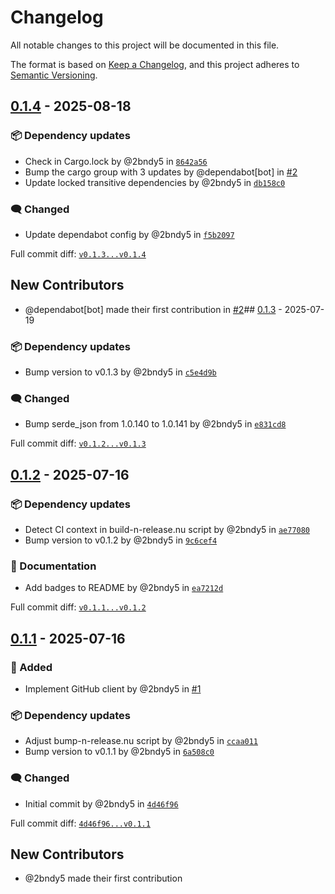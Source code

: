 # Changelog

All notable changes to this project will be documented in this file.

The format is based on [Keep a Changelog](https://keepachangelog.com/en/1.0.0/),
and this project adheres to [Semantic Versioning](https://semver.org/spec/v2.0.0.html).
<!-- markdownlint-disable MD024 -->

## [0.1.4] - 2025-08-18

### <!-- 6 --> 📦 Dependency updates

- Check in Cargo.lock by @2bndy5 in [`8642a56`](https://github.com/2bndy5/git-bot-feedback/commit/8642a561eeefc241e61c56cac29ade1dfab1fb1b)
- Bump the cargo group with 3 updates by @dependabot[bot] in [#2](https://github.com/2bndy5/git-bot-feedback/pull/2)
- Update locked transitive dependencies by @2bndy5 in [`db158c0`](https://github.com/2bndy5/git-bot-feedback/commit/db158c0ce96163471a569299be2c5ee8a13c66a6)

### <!-- 9 --> 🗨️ Changed

- Update dependabot config by @2bndy5 in [`f5b2097`](https://github.com/2bndy5/git-bot-feedback/commit/f5b2097d46b101ff133323fe7e7d81d8a0c6e1aa)

[0.1.4]: https://github.com/2bndy5/git-bot-feedback/compare/v0.1.3...v0.1.4

Full commit diff: [`v0.1.3...v0.1.4`][0.1.4]

## New Contributors

- @dependabot[bot] made their first contribution in [#2](https://github.com/2bndy5/git-bot-feedback/pull/2)## [0.1.3] - 2025-07-19

### <!-- 6 --> 📦 Dependency updates

- Bump version to v0.1.3 by @2bndy5 in [`c5e4d9b`](https://github.com/2bndy5/git-bot-feedback/commit/c5e4d9b9ce474d26e6a92286c1b58207351cd153)

### <!-- 9 --> 🗨️ Changed

- Bump serde_json from 1.0.140 to 1.0.141 by @2bndy5 in [`e831cd8`](https://github.com/2bndy5/git-bot-feedback/commit/e831cd8b937620eb804f4efad02f683d0317eeb6)

[0.1.3]: https://github.com/2bndy5/git-bot-feedback/compare/v0.1.2...v0.1.3

Full commit diff: [`v0.1.2...v0.1.3`][0.1.3]

## [0.1.2] - 2025-07-16

### <!-- 6 --> 📦 Dependency updates

- Detect CI context in build-n-release.nu script by @2bndy5 in [`ae77080`](https://github.com/2bndy5/git-bot-feedback/commit/ae77080563f20f0374c4692d79d2096abbe14b66)
- Bump version to v0.1.2 by @2bndy5 in [`9c6cef4`](https://github.com/2bndy5/git-bot-feedback/commit/9c6cef41be1c2780b95cc18277bb9e180d78886f)

### <!-- 8 --> 📝 Documentation

- Add badges to README by @2bndy5 in [`ea7212d`](https://github.com/2bndy5/git-bot-feedback/commit/ea7212d9a248260a02a531394115ab58fadfe67f)

[0.1.2]: https://github.com/2bndy5/git-bot-feedback/compare/v0.1.1...v0.1.2

Full commit diff: [`v0.1.1...v0.1.2`][0.1.2]

## [0.1.1] - 2025-07-16

### <!-- 1 --> 🚀 Added

- Implement GitHub client by @2bndy5 in [#1](https://github.com/2bndy5/git-bot-feedback/pull/1)

### <!-- 6 --> 📦 Dependency updates

- Adjust bump-n-release.nu script by @2bndy5 in [`ccaa011`](https://github.com/2bndy5/git-bot-feedback/commit/ccaa0113b94e4c103e4fa258e249f2b932070ef7)
- Bump version to v0.1.1 by @2bndy5 in [`6a508c0`](https://github.com/2bndy5/git-bot-feedback/commit/6a508c0f58c2e97684f369d9fecc3349203bfd07)

### <!-- 9 --> 🗨️ Changed

- Initial commit by @2bndy5 in [`4d46f96`](https://github.com/2bndy5/git-bot-feedback/commit/4d46f96eddc6f512bb7bf3600d3f9d5490ef004f)

[0.1.1]: https://github.com/2bndy5/git-bot-feedback/compare/4d46f96eddc6f512bb7bf3600d3f9d5490ef004f...v0.1.1

Full commit diff: [`4d46f96...v0.1.1`][0.1.1]

## New Contributors

- @2bndy5 made their first contribution
<!-- generated by git-cliff -->
